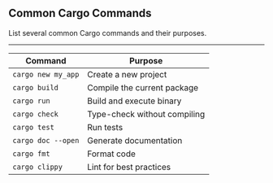 ## Common Cargo Commands

List several common Cargo commands and their purposes.

---

| Command            | Purpose                      |
| ------------------ | ---------------------------- |
| `cargo new my_app` | Create a new project         |
| `cargo build`      | Compile the current package  |
| `cargo run`        | Build and execute binary     |
| `cargo check`      | Type-check without compiling |
| `cargo test`       | Run tests                    |
| `cargo doc --open` | Generate documentation       |
| `cargo fmt`        | Format code                  |
| `cargo clippy`     | Lint for best practices      |


